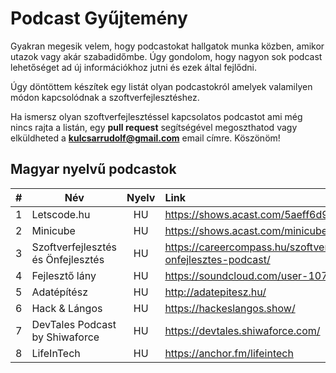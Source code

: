 # Podcast Gyűjtemény

Gyakran megesik velem, hogy podcastokat hallgatok munka közben, amikor utazok vagy akár szabadidőmbe. Úgy gondolom, hogy nagyon sok podcast lehetőséget ad új információkhoz jutni és ezek által fejlődni.

Úgy döntöttem készítek egy listát olyan podcastokról amelyek valamilyen módon kapcsolódnak a szoftverfejlesztéshez.

Ha ismersz olyan szoftverfejlesztéssel kapcsolatos podcastot ami még nincs rajta a listán, egy **pull request** segítségével megoszthatod vagy elküldheted a **kulcsarrudolf@gmail.com** email címre. Köszönöm!

## Magyar nyelvű podcastok

|  #  | Név                                | Nyelv | Link                                                                 |
| :-: | ---------------------------------- | :---: | :------------------------------------------------------------------- |
|  1  | Letscode.hu                        |  HU   | https://shows.acast.com/5aeff6d96eb47cc259946df2/                    |
|  2  | Minicube                           |  HU   | https://shows.acast.com/minicube/                                    |
|  3  | Szoftverfejlesztés és Önfejlesztés |  HU   | https://careercompass.hu/szoftverfejlesztes-es-onfejlesztes-podcast/ |
|  4  | Fejlesztő lány                     |  HU   | https://soundcloud.com/user-107922785                                |
|  5  | Adatépítész                        |  HU   | http://adatepitesz.hu/                                               |
|  6  | Hack & Lángos                      |  HU   | https://hackeslangos.show/                                           |
|  7  | DevTales Podcast by Shiwaforce     |  HU   | https://devtales.shiwaforce.com/                                     |
|  8  | LifeInTech                         |  HU   | https://anchor.fm/lifeintech                                         |

